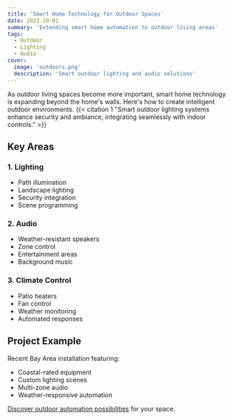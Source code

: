 ```yaml
---
title: 'Smart Home Technology for Outdoor Spaces'
date: 2023-10-01
summary: 'Extending smart home automation to outdoor living areas'
tags:
  - Outdoor
  - Lighting
  - Audio
cover:
  image: 'outdoors.png'
  description: 'Smart outdoor lighting and audio solutions'
---
```


As outdoor living spaces become more important, smart home technology is expanding beyond the home's walls. Here's how to create intelligent outdoor environments. {{< citation 1 "Smart outdoor lighting systems enhance security and ambiance, integrating seamlessly with indoor controls." >}}

## Key Areas

### 1. Lighting
- Path illumination
- Landscape lighting
- Security integration
- Scene programming

### 2. Audio
- Weather-resistant speakers
- Zone control
- Entertainment areas
- Background music

### 3. Climate Control
- Patio heaters
- Fan control
- Weather monitoring
- Automated responses

## Project Example

Recent Bay Area installation featuring:
- Coastal-rated equipment
- Custom lighting scenes
- Multi-zone audio
- Weather-responsive automation

[Discover outdoor automation possibilities](/contact) for your space.
